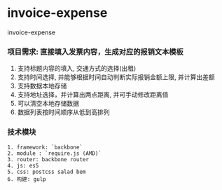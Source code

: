 # invoice-expense
invoice-expense

### 项目需求: 直接填入发票内容，生成对应的报销文本模板 ###
 
1. 支持标题内容的填入, 交通方式的选择(出租)
2. 支持时间选择, 并能够根据时间自动判断实际报销金额上限, 并计算出差额 
3. 支持数据本地存储
4. 支持地址选择，并计算出两点距离, 并可手动修改距离值
5. 可以清空本地存储数据
6. 数据列表按时间顺序从低到高排列

### 技术模块 ###
    1. framework: `backbone`
    2. module : `require.js (AMD)`
    3. router: backbone router
    4. js: es5
    5. css: postcss salad bem
    6. 构建: gulp